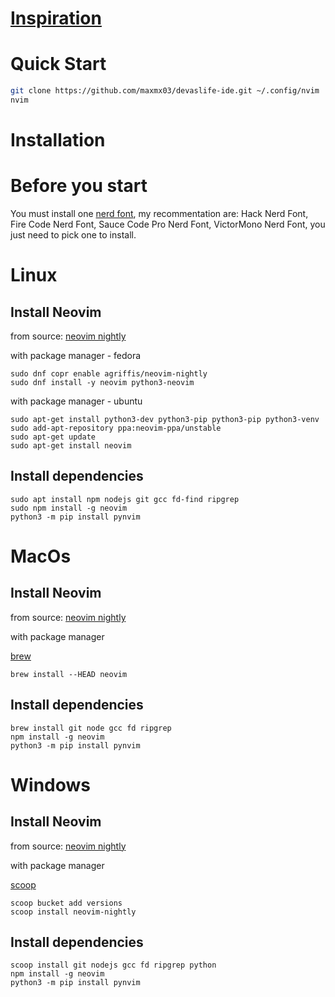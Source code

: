 # [Inspiration](https://github.com/craftzdog/dotfiles-public)

# Quick Start

```bash
git clone https://github.com/maxmx03/devaslife-ide.git ~/.config/nvim
nvim
```

# Installation

# Before you start

You must install one [nerd font](https://www.nerdfonts.com/font-downloads), my recommentation are:
Hack Nerd Font, Fire Code Nerd Font, Sauce Code Pro Nerd Font, VictorMono Nerd Font, you just need to pick one to install.

# Linux

## Install Neovim

from source: [neovim nightly](https://github.com/neovim/neovim/releases/nightly)

with package manager - fedora
```
sudo dnf copr enable agriffis/neovim-nightly
sudo dnf install -y neovim python3-neovim

```

with package manager - ubuntu
```
sudo apt-get install python3-dev python3-pip python3-pip python3-venv
sudo add-apt-repository ppa:neovim-ppa/unstable
sudo apt-get update
sudo apt-get install neovim
```
## Install dependencies

```
sudo apt install npm nodejs git gcc fd-find ripgrep
sudo npm install -g neovim
python3 -m pip install pynvim
```

# MacOs

## Install Neovim

from source: [neovim nightly](https://github.com/neovim/neovim/releases/nightly)

with package manager

[brew](https://brew.sh/index_pt-br)
```
brew install --HEAD neovim
```

## Install dependencies

```
brew install git node gcc fd ripgrep
npm install -g neovim
python3 -m pip install pynvim
```

# Windows

## Install Neovim

from source: [neovim nightly](https://github.com/neovim/neovim/releases/nightly)

with package manager

[scoop](https://scoop.sh/)
```
scoop bucket add versions
scoop install neovim-nightly
```

## Install dependencies

```
scoop install git nodejs gcc fd ripgrep python
npm install -g neovim
python3 -m pip install pynvim
```
